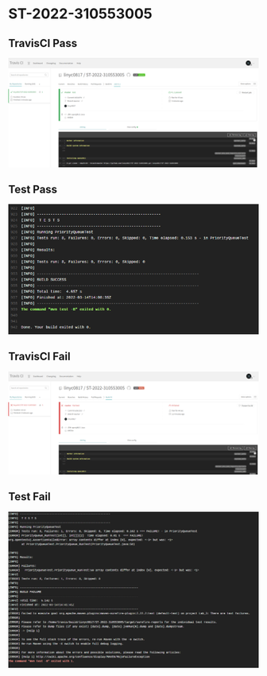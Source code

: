 # ST-2022-310553005
## TravisCI Pass
![alt text](https://github.com/linyc0817/ST-2022-310553005/blob/master/picture/TravisCI_Pass.png?raw=true)
## Test Pass
![alt text](https://github.com/linyc0817/ST-2022-310553005/blob/master/picture/Pass.png?raw=true)
## TravisCI Fail
![alt text](https://github.com/linyc0817/ST-2022-310553005/blob/master/picture/TravisCI_Fail.png?raw=true)
## Test Fail
![alt text](https://github.com/linyc0817/ST-2022-310553005/blob/master/picture/Fail.png?raw=true)
